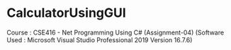 # CalculatorUsingGUI
Course : CSE416 - Net Programming Using C# (Assignment-04) (Software Used : Microsoft Visual Studio Professional 2019 Version 16.7.6)
